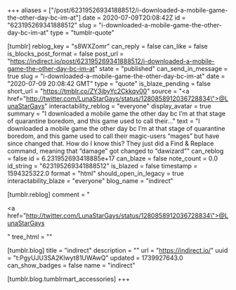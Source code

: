 +++
aliases = ["/post/623195269341888512/i-downloaded-a-mobile-game-the-other-day-bc-im-at"]
date = 2020-07-09T20:08:42Z
id = "623195269341888512"
slug = "i-downloaded-a-mobile-game-the-other-day-bc-im-at"
type = "tumblr-quote"

[tumblr]
reblog_key = "s8WXZomr"
can_reply = false
can_like = false
is_blocks_post_format = false
post_url = "https://indirect.io/post/623195269341888512/i-downloaded-a-mobile-game-the-other-day-bc-im-at"
state = "published"
can_send_in_message = true
slug = "i-downloaded-a-mobile-game-the-other-day-bc-im-at"
date = "2020-07-09 20:08:42 GMT"
type = "quote"
is_blaze_pending = false
short_url = "https://tmblr.co/ZY3jbyYc2Ckkqy00"
source = "<a href=\"http://twitter.com/LunaStarGays/status/1280858912036728834\">@LunaStarGays</a>"
interactability_reblog = "everyone"
display_avatar = true
summary = "I downloaded a mobile game the other day bc I’m at that stage of quarantine boredom, and this game used to call their..."
text = "I downloaded a mobile game the other day bc I&rsquo;m at that stage of quarantine boredom, and this game used to call their magic-users &ldquo;mages&rdquo; but have since changed that. How do I know this? They just did a Find &amp; Replace command, meaning that &ldquo;damage&rdquo; got changed to &ldquo;dawizard&rdquo;"
can_reblog = false
id = 6.231952693418885e+17
can_blaze = false
note_count = 0.0
id_string = "623195269341888512"
is_blazed = false
timestamp = 1594325322.0
format = "html"
should_open_in_legacy = true
interactability_blaze = "everyone"
blog_name = "indirect"

[tumblr.reblog]
comment = "<p><a href=\"http://twitter.com/LunaStarGays/status/1280858912036728834\">@LunaStarGays</a></p>"
tree_html = ""

[tumblr.blog]
title = "indirect"
description = ""
url = "https://indirect.io/"
uuid = "t:PgyUJU3SA2Klwyt81UWAwQ"
updated = 1739927643.0
can_show_badges = false
name = "indirect"

[tumblr.blog.tumblrmart_accessories]
+++
